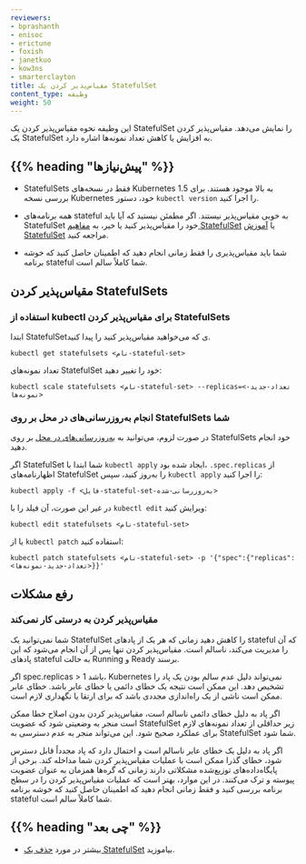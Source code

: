 ```yaml
---
reviewers:
- bprashanth
- enisoc
- erictune
- foxish
- janetkuo
- kow3ns
- smarterclayton
title: مقیاس‌پذیر کردن یک StatefulSet
content_type: وظیفه
weight: 50
---
```


<!-- مرور -->

این وظیفه نحوه مقیاس‌پذیر کردن یک StatefulSet را نمایش می‌دهد. مقیاس‌پذیر کردن یک StatefulSet به افزایش یا کاهش تعداد نمونه‌ها اشاره دارد.

## {{% heading "پیش‌نیازها" %}}

- StatefulSets فقط در نسخه‌های Kubernetes 1.5 به بالا موجود هستند. برای بررسی نسخه Kubernetes خود، دستور `kubectl version` را اجرا کنید.

- همه برنامه‌های stateful به خوبی مقیاس‌پذیر نیستند. اگر مطمئن نیستید که آیا باید StatefulSet خود را مقیاس‌پذیر کنید یا خیر، به [مفاهیم StatefulSet](/docs/concepts/workloads/controllers/statefulset/) یا [آموزش StatefulSet](/docs/tutorials/stateful-application/basic-stateful-set/) مراجعه کنید.

- شما باید مقیاس‌پذیری را فقط زمانی انجام دهید که اطمینان حاصل کنید که خوشه برنامه stateful شما کاملاً سالم است.

<!-- مراحل -->

## مقیاس‌پذیر کردن StatefulSets

### استفاده از kubectl برای مقیاس‌پذیر کردن StatefulSets

ابتدا StatefulSetی که می‌خواهید مقیاس‌پذیر کنید را پیدا کنید.

```shell
kubectl get statefulsets <نام-stateful-set>
```

تعداد نمونه‌های StatefulSet خود را تغییر دهید:

```shell
kubectl scale statefulsets <نام-stateful-set> --replicas=<تعداد-جدید-نمونه‌ها>
```

### انجام به‌روزرسانی‌های در محل بر روی StatefulSets شما

در صورت لزوم، می‌توانید به [به‌روزرسانی‌های در محل](/docs/concepts/cluster-administration/manage-deployment/#in-place-updates-of-resources) بر روی StatefulSets خود انجام دهید.

اگر StatefulSet شما ابتدا با `kubectl apply` ایجاد شده بود، `.spec.replicas` از اظهارنامه‌های StatefulSet را به‌روز کنید، سپس `kubectl apply` را اجرا کنید:

```shell
kubectl apply -f <فایل-stateful-set-به‌روزرسانی-شده>
```

در غیر این صورت، آن فیلد را با `kubectl edit` ویرایش کنید:

```shell
kubectl edit statefulsets <نام-stateful-set>
```

یا از `kubectl patch` استفاده کنید:

```shell
kubectl patch statefulsets <نام-stateful-set> -p '{"spec":{"replicas":<تعداد-جدید-نمونه‌ها>}}'
```

## رفع مشکلات

### مقیاس‌پذیر کردن به درستی کار نمی‌کند

شما نمی‌توانید یک StatefulSet را کاهش دهید زمانی که هر یک از پادهای stateful که آن را مدیریت می‌کند، ناسالم است. مقیاس‌پذیر کردن تنها پس از آن انجام می‌شود که این پادهای stateful به حالت Running و Ready برسند.

اگر spec.replicas > 1 باشد، Kubernetes نمی‌تواند دلیل عدم سالم بودن یک پاد را تشخیص دهد. این ممکن است نتیجه یک خطای دائمی یا خطای عابر باشد. خطای عابر ممکن است ناشی از یک راه‌اندازی مجددی باشد که برای ارتقا یا نگهداری لازم است.

اگر پاد به دلیل خطای دائمی ناسالم است، مقیاس‌پذیر کردن بدون اصلاح خطا ممکن است منجر به وضعیتی شود که عضویت StatefulSet زیر حداقلی از تعداد نمونه‌های لازم برای عملکرد صحیح شود. این می‌تواند منجر به عدم دسترسی به StatefulSet شما شود.

اگر پاد به دلیل یک خطای عابر ناسالم است و احتمال دارد که پاد مجدداً قابل دسترس شود، خطای گذرا ممکن است با عملیات مقیاس‌پذیر کردن شما مداخله کند. برخی از پایگاه‌داده‌های توزیع‌شده مشکلاتی دارند زمانی که گره‌ها همزمان به عنوان عضویت پیوسته و ترک می‌کنند. در این موارد، بهتر است که عملیات مقیاس‌پذیر کردن را در سطح برنامه بررسی کنید و فقط زمانی انجام دهید که اطمینان حاصل کنید که خوشه برنامه stateful شما کاملاً سالم است.

## {{% heading "چی بعد" %}}

- بیشتر در مورد [حذف یک StatefulSet](/docs/tasks/run-application/delete-stateful-set/) بیاموزید.
